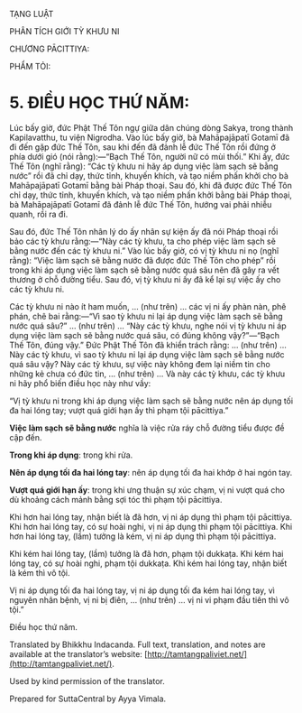  

TẠNG LUẬT

PHÂN TÍCH GIỚI TỲ KHƯU NI

CHƯƠNG PĀCITTIYA:

PHẨM TỎI:

# 5\. ĐIỀU HỌC THỨ NĂM:

Lúc bấy giờ, đức Phật Thế Tôn ngự giữa dân chúng dòng Sakya, trong thành Kapilavatthu, tu viện Nigrodha. Vào lúc bấy giờ, bà Mahāpajāpatī Gotamī đã đi đến gặp đức Thế Tôn, sau khi đến đã đảnh lễ đức Thế Tôn rồi đứng ở phía dưới gió (nói rằng):—“Bạch Thế Tôn, người nữ có mùi thối.” Khi ấy, đức Thế Tôn (nghĩ rằng): “Các tỳ khưu ni hãy áp dụng việc làm sạch sẽ bằng nước” rồi đã chỉ dạy, thức tỉnh, khuyến khích, và tạo niềm phấn khởi cho bà Mahāpajāpatī Gotamī bằng bài Pháp thoại. Sau đó, khi đã được đức Thế Tôn chỉ dạy, thức tỉnh, khuyến khích, và tạo niềm phấn khởi bằng bài Pháp thoại, bà Mahāpajāpatī Gotamī đã đảnh lễ đức Thế Tôn, hướng vai phải nhiễu quanh, rồi ra đi.

Sau đó, đức Thế Tôn nhân lý do ấy nhân sự kiện ấy đã nói Pháp thoại rồi bảo các tỳ khưu rằng:—“Này các tỳ khưu, ta cho phép việc làm sạch sẽ bằng nước đến các tỳ khưu ni.” Vào lúc bấy giờ, có vị tỳ khưu ni nọ (nghĩ rằng): “Việc làm sạch sẽ bằng nước đã được đức Thế Tôn cho phép” rồi trong khi áp dụng việc làm sạch sẽ bằng nước quá sâu nên đã gây ra vết thương ở chỗ đường tiểu. Sau đó, vị tỳ khưu ni ấy đã kể lại sự việc ấy cho các tỳ khưu ni.

Các tỳ khưu ni nào ít ham muốn, … (như trên) … các vị ni ấy phàn nàn, phê phán, chê bai rằng:—“Vì sao tỳ khưu ni lại áp dụng việc làm sạch sẽ bằng nước quá sâu?” … (như trên) … “Này các tỳ khưu, nghe nói vị tỳ khưu ni áp dụng việc làm sạch sẽ bằng nước quá sâu, có đúng không vậy?”—“Bạch Thế Tôn, đúng vậy.” Đức Phật Thế Tôn đã khiển trách rằng: … (như trên) … Này các tỳ khưu, vì sao tỳ khưu ni lại áp dụng việc làm sạch sẽ bằng nước quá sâu vậy? Này các tỳ khưu, sự việc này không đem lại niềm tin cho những kẻ chưa có đức tin, … (như trên) … Và này các tỳ khưu, các tỳ khưu ni hãy phổ biến điều học này như vầy:

“Vị tỳ khưu ni trong khi áp dụng việc làm sạch sẽ bằng nước nên áp dụng tối đa hai lóng tay; vượt quá giới hạn ấy thì phạm tội pācittiya.”

**Việc làm sạch sẽ bằng nước** nghĩa là việc rửa ráy chỗ đường tiểu được đề cập đến.

**Trong khi áp dụng**: trong khi rửa.

**Nên áp dụng tối đa hai lóng tay**: nên áp dụng tối đa hai khớp ở hai ngón tay.

**Vượt quá giới hạn ấy**: trong khi ưng thuận sự xúc chạm, vị ni vượt quá cho dù khoảng cách mảnh bằng sợi tóc thì phạm tội pācittiya.

Khi hơn hai lóng tay, nhận biết là đã hơn, vị ni áp dụng thì phạm tội pācittiya. Khi hơn hai lóng tay, có sự hoài nghi, vị ni áp dụng thì phạm tội pācittiya. Khi hơn hai lóng tay, (lầm) tưởng là kém, vị ni áp dụng thì phạm tội pācittiya.

Khi kém hai lóng tay, (lầm) tưởng là đã hơn, phạm tội dukkaṭa. Khi kém hai lóng tay, có sự hoài nghi, phạm tội dukkaṭa. Khi kém hai lóng tay, nhận biết là kém thì vô tội.

Vị ni áp dụng tối đa hai lóng tay, vị ni áp dụng tối đa kém hai lóng tay, vì nguyên nhân bệnh, vị ni bị điên, … (như trên) … vị ni vi phạm đầu tiên thì vô tội.”

Điều học thứ năm.

Translated by Bhikkhu Indacanda. Full text, translation, and notes are available at the translator’s website: [http://tamtangpaliviet.net/](http://tamtangpaliviet.net/).

Used by kind permission of the translator.

Prepared for SuttaCentral by Ayya Vimala.